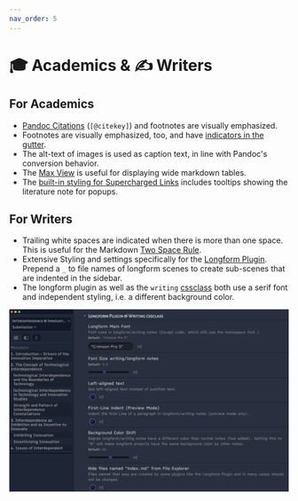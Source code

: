 ```yaml
---
nav_order: 5
---
```


# 🎓 Academics & ✍️ Writers

## For Academics
- [Pandoc Citations](https://pandoc.org/MANUAL.html#citations-in-note-styles) (`[@citekey]`) and footnotes are visually emphasized.
- Footnotes are visually emphasized, too, and have [indicators in the gutter](reading-and-scanning#gutter-indicators).
- The alt-text of images is used as caption text, in line with Pandoc's conversion behavior.
- The [Max View](core-features#max-view--focus-view) is useful for displaying wide markdown tables.
- The [built-in styling for Supercharged Links](plugin-compatibility-and-instructions#built-in-styling-for-supercharged-links) includes tooltips showing the literature note for popups.

## For Writers
- Trailing white spaces are indicated when there is more than one space. This is useful for the Markdown [Two Space Rule](https://daringfireball.net/projects/markdown/syntax#p).
- Extensive Styling and settings specifically for the [Longform Plugin](https://github.com/kevboh/longform). Prepend a `_` to file names of longform scenes to create sub-scenes that are indented in the sidebar.
- The longform plugin as well as the `writing` [cssclass](css-classes) both use a serif font and independent styling, i.e. a different background color.

![longform](images/longform.png)
